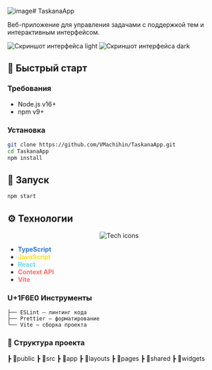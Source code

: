 ![image](https://github.com/user-attachments/assets/14119bb6-839b-417d-a0c2-052315712f6d)# TaskanaApp

Веб-приложение для управления задачами с поддержкой тем и интерактивным интерфейсом.

![Скриншот интерфейса light](https://postimg.cc/zHKJLgMb)
![Скриншот интерфейса dark](https://postimg.cc/sQtjDcnC)

## 🚀 Быстрый старт

### Требования

- Node.js v16+
- npm v9+

### Установка

```bash
git clone https://github.com/VMachihin/TaskanaApp.git
cd TaskanaApp
npm install
```

## 🚀 Запуск

```bash
npm start
```

## ⚙️ Технологии

<p align="center">
  <img src="https://skillicons.dev/icons?i=ts,js,react,vite" alt="Tech icons">
</p>

- <span style="color: #3178C6">**TypeScript**</span>
- <span style="color: #F7DF1E">**JavaScript**</span>
- <span style="color: #61DAFB">**React**</span> 
- <span style="color: #FF6B6B">**Context API**</span>
- <span style="color: #FF6B6B">**Vite**</span>



### U+1F6E0 Инструменты

```plaintext
├── ESLint — линтинг кода
├── Prettier — форматирование
└── Vite — сборка проекта
```

### 📁 Структура проекта

┣ 📂public
┣ 📂src
┣ 📂app
┣ 📂layouts
┣ 📂pages
┣ 📂shared
┣ 📂widgets

```
